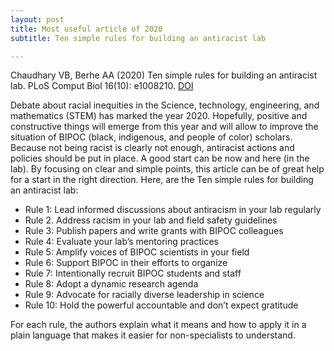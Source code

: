 ```yaml
---
layout: post
title: Most useful article of 2020
subtitle: Ten simple rules for building an antiracist lab

---
```


Chaudhary VB, Berhe AA (2020) Ten simple rules for building an antiracist lab. PLoS Comput Biol 16(10): e1008210. [DOI](https://doi.org/10.1371/journal.pcbi.1008210)

Debate about racial inequities in the Science, technology, engineering, and mathematics (STEM) has marked the year 2020. Hopefully, positive and constructive things will emerge from this year and will allow to improve the situation of BIPOC (black, indigenous, and people of color) scholars. Because not being racist is clearly not enough, antiracist actions and policies should be put in place. A good start can be now and here (in the lab). By focusing on clear and simple points, this article can be of great help for a start in the right direction. Here, are the Ten simple rules for building an antiracist lab:
- Rule 1: Lead informed discussions about antiracism in your lab regularly
- Rule 2. Address racism in your lab and field safety guidelines
- Rule 3: Publish papers and write grants with BIPOC colleagues
- Rule 4: Evaluate your lab’s mentoring practices
- Rule 5: Amplify voices of BIPOC scientists in your field
- Rule 6: Support BIPOC in their efforts to organize
- Rule 7: Intentionally recruit BIPOC students and staff
- Rule 8: Adopt a dynamic research agenda
- Rule 9: Advocate for racially diverse leadership in science
- Rule 10: Hold the powerful accountable and don’t expect gratitude

For each rule, the authors explain what it means and how to apply it in a plain language that makes it easier for non-specialists to understand.
